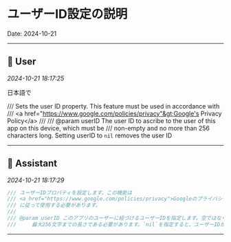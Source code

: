 # ユーザーID設定の説明

Date: 2024-10-21

---

## 👤 User
*2024-10-21 18:17:25*

日本語で

/// Sets the user ID property. This feature must be used in accordance with
/// &lt;a href="https://www.google.com/policies/privacy"&gt;Google's Privacy Policy&lt;/a&gt;
///
/// @param userID The user ID to ascribe to the user of this app on this device, which must be
///     non-empty and no more than 256 characters long. Setting userID to `nil` removes the user ID

---

## 🤖 Assistant
*2024-10-21 18:17:29*

```swift
/// ユーザーIDプロパティを設定します。この機能は
/// <a href="https://www.google.com/policies/privacy">Googleのプライバシーポリシー</a>
/// に従って使用する必要があります。
///
/// @param userID このアプリのユーザーに紐づけるユーザーIDを指定します。空ではなく、
///     最大256文字までの長さである必要があります。`nil`を指定すると、ユーザーIDが削除されます。
```

---
